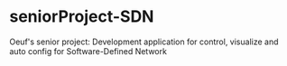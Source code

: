 # seniorProject-SDN
Oeuf's senior project: Development application for control, visualize and auto config for Software-Defined Network

